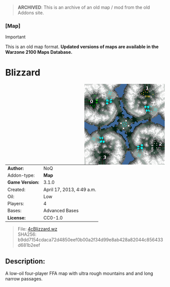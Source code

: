 > **ARCHIVED**: This is an archive of an old map / mod from the old Addons site.

### [Map]

> [!IMPORTANT]
> This is an old map format. **Updated versions of maps are available in the Warzone 2100 Maps Database.**

# Blizzard

<img src="./preview.jpg" align="right" />

| | |
| - | - |
| __Author:__ | NoQ |
| Addon-type: | __Map__ |
| __Game Version:__ | 3.1.0 |
| Created: | April 17, 2013, 4:49 a.m. |
| Oil: | Low |
| Players: | 4 |
| Bases: | Advanced Bases |
| __License:__ | CC0-1.0 |

> File: [4cBlizzard.wz](https://github.com/Warzone2100/old-addons-site/raw/main/assets/135/4cBlizzard.wz)  
> SHA256: b9dd7154cdaca72d4850eef0b00a2f34d99e8ab428a82044c856433d681b2eef

## Description:

A low-oil four-player FFA map with ultra rough mountains and and long narrow passages.


